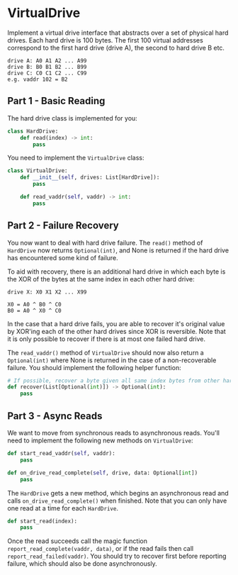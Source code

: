# VirtualDrive
Implement a virtual drive interface that abstracts over a set of physical hard drives. Each hard drive is 100 bytes. The first 100 virtual addresses correspond to the first hard drive (drive A), the second to hard drive B etc.

```
drive A: A0 A1 A2 ... A99
drive B: B0 B1 B2 ... B99 
drive C: C0 C1 C2 ... C99   
e.g. vaddr 102 = B2
```

## Part 1 - Basic Reading
The hard drive class is implemented for you:
```py
class HardDrive:
    def read(index) -> int:
        pass
```

You need to implement the `VirtualDrive` class:
```py
class VirtualDrive:
    def __init__(self, drives: List[HardDrive]):
        pass

    def read_vaddr(self, vaddr) -> int:
        pass
```

## Part 2 - Failure Recovery
You now want to deal with hard drive failure. The `read()` method of `HardDrive` now returns `Optional(int)`, and None is returned if the hard drive has encountered some kind of failure.

To aid with recovery, there is an additional hard drive in which each byte is the XOR of the bytes at the same index in each other hard drive:
```
drive X: X0 X1 X2 ... X99
 
X0 = A0 ^ B0 ^ C0
B0 = A0 ^ X0 ^ C0
```

In the case that a hard drive fails, you are able to recover it's original value by XOR'ing each of the other hard drives since XOR is reversible. Note that it is only possible to recover if there is at most one failed hard drive.

The `read_vaddr()` method of `VirtualDrive` should now also return a `Optional(int)` where None is returned in the case of a non-recoverable failure. You should implement the following helper function:
```py
# If possible, recover a byte given all same index bytes from other hard drives
def recover(List[Optional(int)]) -> Optional(int):
    pass
```

## Part 3 - Async Reads
We want to move from synchronous reads to asynchronous reads. You'll need to implement the following new methods on `VirtualDrive`:
```py
def start_read_vaddr(self, vaddr):
    pass

def on_drive_read_complete(self, drive, data: Optional[int])
    pass
```

The `HardDrive` gets a new method, which begins an asynchronous read and calls `on_drive_read_complete()` when finished. Note that you can only have one read at a time for each `HardDrive`.
```py
def start_read(index):
    pass
```

Once the read succeeds call the magic function `report_read_complete(vaddr, data)`, or if the read fails then call `report_read_failed(vaddr)`. You should try to recover first before reporting failure, which should also be done asynchronously.
